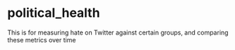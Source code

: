 # political_health
This is for measuring hate on Twitter against certain groups, and comparing these metrics over time

